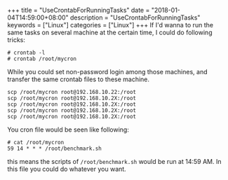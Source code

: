 +++
title = "UseCrontabForRunningTasks"
date = "2018-01-04T14:59:00+08:00"
description = "UseCrontabForRunningTasks"
keywords = ["Linux"]
categories = ["Linux"]
+++
If I'd wanna to run the same tasks on several machine at the certain time, I
could do following tricks:    

```
# crontab -l
# crontab /root/mycron
```
While you could set non-password login among those machines, and transfer the
same crontab files to these machine.    

```
scp /root/mycron root@192.168.10.22:/root
scp /root/mycron root@192.168.10.2X:/root
scp /root/mycron root@192.168.10.2X:/root
scp /root/mycron root@192.168.10.2X:/root
scp /root/mycron root@192.168.10.2X:/root
```
You cron file would be seen like following:    

```
# cat /root/mycron
59 14 * * * /root/benchmark.sh
```
this means the scripts of `/root/benchmark.sh` would be run at 14:59 AM. In
this file you could do whatever you want.    
